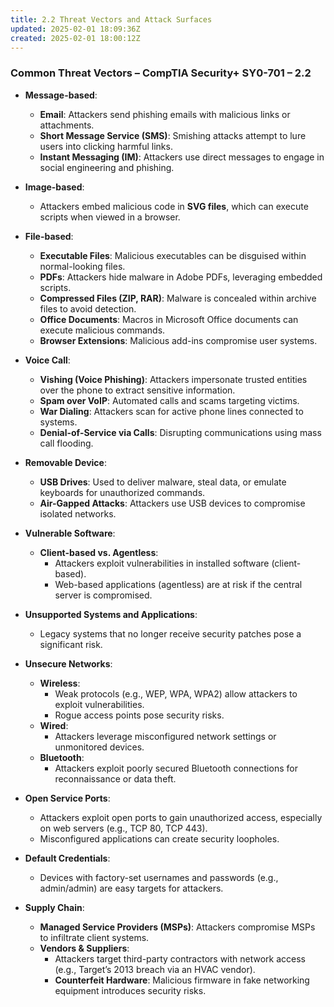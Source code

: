 ```yaml
---
title: 2.2 Threat Vectors and Attack Surfaces
updated: 2025-02-01 18:09:36Z
created: 2025-02-01 18:00:12Z
---
```


### **Common Threat Vectors – CompTIA Security+ SY0-701 – 2.2**

- **Message-based**:
    
    - **Email**: Attackers send phishing emails with malicious links or attachments.
    - **Short Message Service (SMS)**: Smishing attacks attempt to lure users into clicking harmful links.
    - **Instant Messaging (IM)**: Attackers use direct messages to engage in social engineering and phishing.
- **Image-based**:
    
    - Attackers embed malicious code in **SVG files**, which can execute scripts when viewed in a browser.
- **File-based**:
    
    - **Executable Files**: Malicious executables can be disguised within normal-looking files.
    - **PDFs**: Attackers hide malware in Adobe PDFs, leveraging embedded scripts.
    - **Compressed Files (ZIP, RAR)**: Malware is concealed within archive files to avoid detection.
    - **Office Documents**: Macros in Microsoft Office documents can execute malicious commands.
    - **Browser Extensions**: Malicious add-ins compromise user systems.
- **Voice Call**:
    
    - **Vishing (Voice Phishing)**: Attackers impersonate trusted entities over the phone to extract sensitive information.
    - **Spam over VoIP**: Automated calls and scams targeting victims.
    - **War Dialing**: Attackers scan for active phone lines connected to systems.
    - **Denial-of-Service via Calls**: Disrupting communications using mass call flooding.
- **Removable Device**:
    
    - **USB Drives**: Used to deliver malware, steal data, or emulate keyboards for unauthorized commands.
    - **Air-Gapped Attacks**: Attackers use USB devices to compromise isolated networks.
- **Vulnerable Software**:
    
    - **Client-based vs. Agentless**:
        - Attackers exploit vulnerabilities in installed software (client-based).
        - Web-based applications (agentless) are at risk if the central server is compromised.
- **Unsupported Systems and Applications**:
    
    - Legacy systems that no longer receive security patches pose a significant risk.
- **Unsecure Networks**:
    
    - **Wireless**:
        - Weak protocols (e.g., WEP, WPA, WPA2) allow attackers to exploit vulnerabilities.
        - Rogue access points pose security risks.
    - **Wired**:
        - Attackers leverage misconfigured network settings or unmonitored devices.
    - **Bluetooth**:
        - Attackers exploit poorly secured Bluetooth connections for reconnaissance or data theft.
- **Open Service Ports**:
    
    - Attackers exploit open ports to gain unauthorized access, especially on web servers (e.g., TCP 80, TCP 443).
    - Misconfigured applications can create security loopholes.
- **Default Credentials**:
    
    - Devices with factory-set usernames and passwords (e.g., admin/admin) are easy targets for attackers.
- **Supply Chain**:
    
    - **Managed Service Providers (MSPs)**: Attackers compromise MSPs to infiltrate client systems.
    - **Vendors & Suppliers**:
        - Attackers target third-party contractors with network access (e.g., Target’s 2013 breach via an HVAC vendor).
        - **Counterfeit Hardware**: Malicious firmware in fake networking equipment introduces security risks.

&nbsp;

&nbsp;